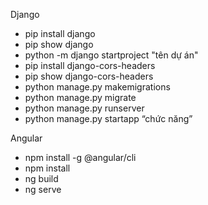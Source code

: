 Django
- pip install django
- pip show django
- python -m django startproject "tên dự án"
- pip install django-cors-headers
- pip show django-cors-headers
- python manage.py makemigrations
- python manage.py migrate
- python manage.py runserver
- python manage.py startapp “chức năng”

Angular
- npm install -g @angular/cli
- npm install
- ng build
- ng serve
